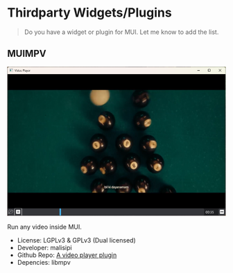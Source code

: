 # Thirdparty Widgets/Plugins

> Do you have a widget or plugin for MUI. Let me know to add the list.

## MUIMPV

![A video player plugin](./pictures/plugins/video_player.png)

Run any video inside MUI.
* License: LGPLv3 & GPLv3 (Dual licensed)
* Developer: malisipi
* Github Repo: [A video player plugin](https://github.com/malisipi/muimpv)
* Depencies: libmpv
